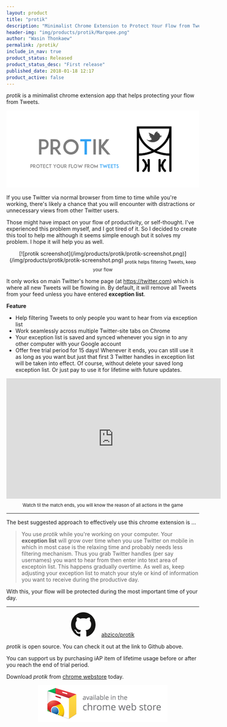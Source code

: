 ```yaml
---
layout: product
title: "protik"
description: "Minimalist Chrome Extension to Protect Your Flow from Tweets"
header-img: "img/products/protik/Marquee.png"
author: "Wasin Thonkaew"
permalink: /protik/
include_in_nav: true
product_status: Released
product_status_desc: "First release"
published_date: 2018-01-18 12:17
product_active: false
---
```


*protik* is a minimalist chrome extension app that helps protecting your flow from Tweets.

![protik promo image](/img/products/protik/Marquee.png)

If you use Twitter via normal browser from time to time while you're working, there's likely a chance that you will encounter with distractions or unnecessary views from other Twitter users.

Those might have impact on your flow of productivity, or self-thought. I've experienced this problem myself, and I got tired of it. So I decided to create this tool to help me although it seems simple enough but it solves my problem. I hope it will help you as well.

<center>
[![protik screenshot](/img/products/protik/protik-screenshot.png)](/img/products/protik/protik-screenshot.png)
<sub>protik helps filtering Tweets, keep your flow</sub>
</center>

It only works on main Twitter's home page (at https://twitter.com) which is where all new Tweets will be flowing in. By default, it will remove all Tweets from your feed unless you have entered **exception list**.

**Feature**

* Help filtering Tweets to only people you want to hear from via exception list
* Work seamlessly across multiple Twitter-site tabs on Chrome
* Your exception list is saved and synced whenever you sign in to any other computer with your Google account
* Offer free trial period for 15 days! Whenever it ends, you can still use it as long as you want but just that first 3 Twitter handles in exception list will be taken into effect. Of course, without delete your saved long exception list. Or just pay to use it for lifetime with future updates.

<center>
<iframe width="560" height="315" src="https://youtube.com/embed/1KscjVkeMD4" frameborder="0" allowfullscreen></iframe>
<sub>Watch til the match ends, you will know the reason of all actions in the game</sub>
</center>

<hr>

The best suggested approach to effectively use this chrome extension is ...

> You use *protik* while you're working on your computer. Your **exception list** will grow over time when you use Twitter on mobile in which in most case is the relaxing time and probably needs less filtering mechanism. Thus you grab Twitter handles (per say usernames) you want to hear from then enter into text area of exceptoin list. This happens gradually overtime. As well as, keep adjusting your exception list to match your style or kind of information you want to receive during the productive day.

With this, your flow will be protected during the most important time of your day.

<hr>

<center>
  <a href="https://github.com/abzico/protik" class="no-line"><img src="/img/contactus/github-logo.png" style="width:64px;cursor:pointer;margin-right:15px;"></a><a href="https://github.com/abzico/protik">abzico/protik</a>
</center>

*protik* is open source. You can check it out at the link to Github above.

You can support us by purchasing iAP item of lifetime usage before or after you reach the end of trial period.

Download *protik* from [chrome webstore](https://chrome.google.com/webstore/detail/protik/hhhbcbooldghbplkblcdldokgnlcconf?hl=en-US) today.

<center>
<a href="https://chrome.google.com/webstore/detail/protik/hhhbcbooldghbplkblcdldokgnlcconf?hl=en-US" class="no-line"><img src="/img/products/protik/ChromeWebStore_Badge_v2_340x96.png" style="cursor:pointer;" alt="chrome webstore download"></a>
</center>